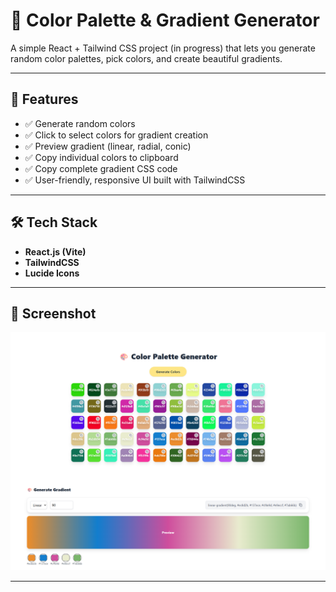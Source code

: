 # 🎨 Color Palette & Gradient Generator  

A simple React + Tailwind CSS project (in progress) that lets you generate random color palettes, pick colors, and create beautiful gradients.  

---

## 🚀 Features  
- ✅ Generate random colors  
- ✅ Click to select colors for gradient creation  
- ✅ Preview gradient (linear, radial, conic)  
- ✅ Copy individual colors to clipboard  
- ✅ Copy complete gradient CSS code  
- ✅ User-friendly, responsive UI built with TailwindCSS  

---

## 🛠️ Tech Stack  
- **React.js (Vite)**  
- **TailwindCSS**  
- **Lucide Icons**  

---


## 📸 Screenshot  

![Color Palette & Gradient Generator](public/img/screenshot.png)  

---
